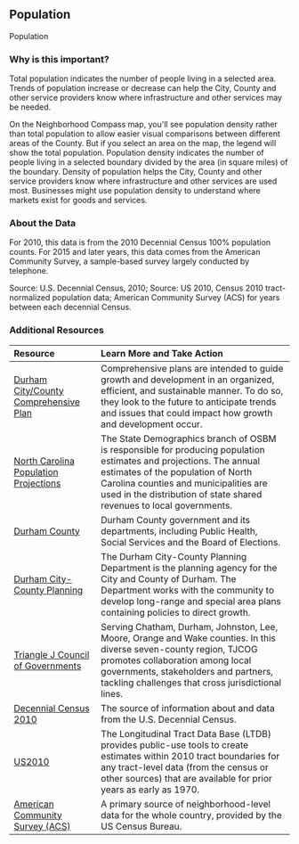 ## Population
Population

### Why is this important?
Total population indicates the number of people living in a selected area. Trends of population increase or decrease can help the City, County and other service providers know where infrastructure and other services may be needed. 

On the Neighborhood Compass map, you'll see population density rather than total population to allow easier visual comparisons between different areas of the County. But if you select an area on the map, the legend will show the total population. Population density indicates the number of people living in a selected boundary divided by the area (in square miles) of the boundary. Density of population helps the City, County and other service providers know where infrastructure and other services are used most. Businesses might use population density to understand where markets exist for goods and services.

### About the Data
For 2010, this data is from the 2010 Decennial Census 100% population counts. For 2015 and later years, this data comes from the American Community Survey, a sample-based survey largely conducted by telephone.

Source: U.S. Decennial Census, 2010; Source: US 2010, Census 2010 tract-normalized population data; American Community Survey (ACS) for years between each decennial Census.

### Additional Resources

|Resource | Learn More and Take Action | 
|:--- | :--- |
|[Durham City/County Comprehensive Plan](http://durhamnc.gov/346/Comprehensive-Plan) | Comprehensive plans are intended to guide growth and development in an organized, efficient, and sustainable manner. To do so, they look to the future to anticipate trends and issues that could impact how growth and development occur. 
|[North Carolina Population Projections](http://www.osbm.state.nc.us/ncosbm/facts_and_figures/socioeconomic_data/population_estimates.shtm)| The State Demographics branch of OSBM is responsible for producing population estimates and projections. The annual estimates of the population of North Carolina counties and municipalities are used in the distribution of state shared revenues to local governments.
|[Durham County](http://dconc.gov/) | Durham County government and its departments, including Public Health, Social Services and the Board of Elections.
|[Durham City-County Planning](http://durhamnc.gov/338/City-County-Planning) | The Durham City-County Planning Department is the planning agency for the City and County of Durham. The Department works with the community to develop long-range and special area plans containing policies to direct growth.
|[Triangle J Council of Governments](http://www.tjcog.org/) | Serving Chatham, Durham, Johnston, Lee, Moore, Orange and Wake counties. In this diverse seven-county region, TJCOG promotes collaboration among local governments, stakeholders and partners, tackling challenges that cross jurisdictional lines.
|[Decennial Census 2010](http://www.census.gov/2010census/) | The source of information about and data from the U.S. Decennial Census.
|[US2010](http://www.s4.brown.edu/us2010/Researcher/Bridging.htm) | The Longitudinal Tract Data Base (LTDB) provides public-use tools to create estimates within 2010 tract boundaries for any tract-level data (from the census or other sources) that are available for prior years as early as 1970.
|[American Community Survey (ACS)](https://www.census.gov/acs/www/) | A primary source of neighborhood-level data for the whole country, provided by the US Census Bureau.
